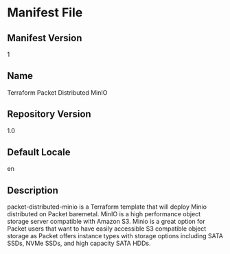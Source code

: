 # Manifest File

## Manifest Version

1

## Name

Terraform Packet Distributed MinIO

## Repository Version

1.0

## Default Locale

en

## Description

packet-distributed-minio is a Terraform template that will deploy Minio distributed on Packet baremetal. MinIO is a high performance object storage server compatible with Amazon S3. Minio is a great option for Packet users that want to have easily accessible S3 compatible object storage as Packet offers instance types with storage options including SATA SSDs, NVMe SSDs, and high capacity SATA HDDs.
